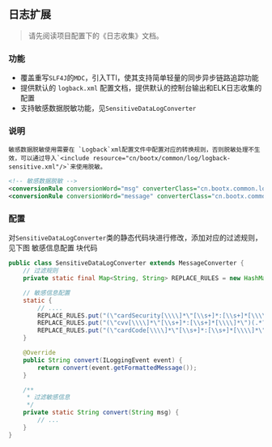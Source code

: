 ## 日志扩展
> 请先阅读项目配置下的《日志收集》文档。

### 功能

-  覆盖重写`SLF4J`的`MDC`，引入TTl，使其支持简单轻量的同步异步链路追踪功能 
-  提供默认的 `logback.xml` 配置文档，提供默认的控制台输出和ELK日志收集的配置 
-  支持敏感数据脱敏功能，见`SensitiveDataLogConverter` 
### 说明
	敏感数据脱敏使用需要在 `Logback`xml配置文件中配置对应的转换规则，否则脱敏处理不生效，可以通过导入`<include resource="cn/bootx/common/log/logback-sensitive.xml"/>`来使用脱敏。

```xml
<!-- 敏感数据脱敏 -->
<conversionRule conversionWord="msg" converterClass="cn.bootx.common.log.SensitiveDataLogConverter"/>
<conversionRule conversionWord="message" converterClass="cn.bootx.common.log.SensitiveDataLogConverter"/>
```

### 配置

对`SensitiveDataLogConverter`类的静态代码块进行修改，添加对应的过滤规则，见下图 敏感信息配置 块代码

```java
public class SensitiveDataLogConverter extends MessageConverter {
	// 过滤规则
    private static final Map<String, String> REPLACE_RULES = new HashMap<>();

    // 敏感信息配置
    static {
        // ....
        REPLACE_RULES.put("(\"cardSecurity[\\\\]*\"[\\s+]*:[\\s+]*[\\\\]*\")(.*?)([\\\\]*\")","$1****$3");
        REPLACE_RULES.put("(\"cvv[\\\\]*\"[\\s+]*:[\\s+]*[\\\\]*\")(.*?)([\\\\]*\")","$1****$3");
        REPLACE_RULES.put("(\"cardCode[\\\\]*\"[\\s+]*:[\\s+]*[\\\\]*\")(.*?)([\\\\]*\")","$1****$3");
    }

    @Override
    public String convert(ILoggingEvent event) {
        return convert(event.getFormattedMessage());
    }

    /**
     * 过滤敏感信息
     */
    private static String convert(String msg) {
        // ...
    }
}
```
